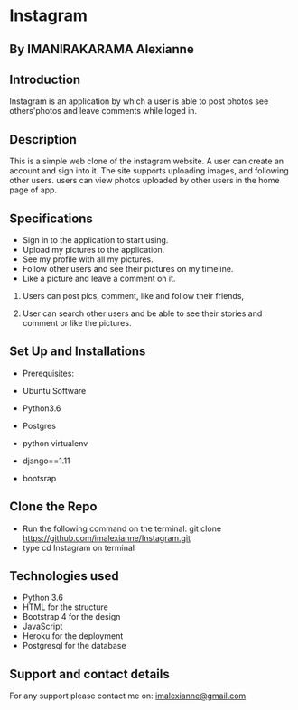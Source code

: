 # Instagram
## By IMANIRAKARAMA Alexianne

## Introduction
Instagram is an application by which a user is able to post photos see others'photos and leave comments while loged in.

## Description

This is a simple web clone of the instagram website. A user can create an account and sign into it. The site supports uploading images, and following other users. users can view photos uploaded by other users in the home page of app.

## Specifications

* Sign in to the application to start using.
* Upload my pictures to the application.
* See my profile with all my pictures.
* Follow other users and see their pictures on my timeline.
* Like a picture and leave a comment on it.

1. Users can post pics, comment, like and follow their friends,

2. User can search other users and be able to see their stories and comment or like the pictures.

## Set Up and Installations
* Prerequisites:

* Ubuntu Software
* Python3.6
* Postgres
* python virtualenv
* django==1.11
* bootsrap

## Clone the Repo
* Run the following command on the terminal: git clone https://github.com/imalexianne/Instagram.git 
* type cd Instagram on terminal

## Technologies used
- Python 3.6
- HTML for the structure
- Bootstrap 4 for the design
- JavaScript
- Heroku for the deployment
- Postgresql for the database

## Support and contact details
 For any support please contact me on:
 imalexianne@gmail.com